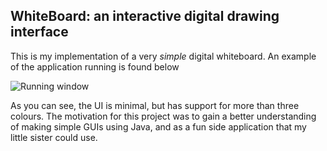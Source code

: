 ## WhiteBoard: an interactive digital drawing interface ##

This is my implementation of a very <i>simple</i> digital whiteboard. An example of the application running is found below

![Running window](https://github.com/jyoo980/WhiteBoard/master/appWindow.png)

As you can see, the UI is minimal, but has support for more than three colours. The motivation for this project was to gain a better understanding of making simple GUIs using Java, and as a fun side application that my little sister could use. 
